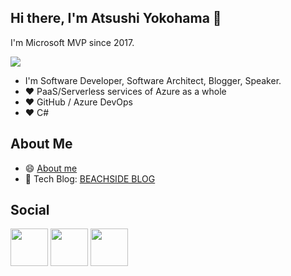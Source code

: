 ## Hi there, I'm Atsushi Yokohama 👋

I'm Microsoft MVP since 2017.

<a href= "https://mvp.microsoft.com/ja-jp/PublicProfile/5002691?fullName=Atsushi%20Yokohama" rel="noopener noreferrer"><img src="https://beachside.dev/images/MVP_Logo_Horizontal_Secondary_Blue288_CMYK_72ppi.png" /></a>

- I'm Software Developer, Software Architect, Blogger, Speaker.
- :heart: PaaS/Serverless services of Azure as a whole
- :heart: GitHub / Azure DevOps
- :heart: C#


## About Me

- 😄 [About me](https://beachside.dev/)
- :memo: Tech Blog: [BEACHSIDE BLOG](https://blog.beachside.dev)

## Social

<a href= "https://twitter.com/BEACH_SIDE" target="_blank" rel="noopener noreferrer"><img src="https://img.icons8.com/nolan/452/twitter-circled.png" width="60" height="60" /></a>
<a href= "https://www.facebook.com/atsushi.yokohama" target="_blank" rel="noopener noreferrer"><img src="https://img.icons8.com/nolan/452/facebook-new.png" width="60" height="60" /></a>
<a href= "https://www.linkedin.com/in/atsushi-yokohama/" target="_blank" rel="noopener noreferrer"><img src="https://img.icons8.com/nolan/452/linkedin-circled.png" width="60" height="60" /></a>




<!--
**beachside-project/beachside-project** is a ✨ _special_ ✨ repository because its `README.md` (this file) appears on your GitHub profile.

Here are some ideas to get you started:

- 🔭 I’m currently working on ...
- 🌱 I’m currently learning ...
- 👯 I’m looking to collaborate on ...
- 🤔 I’m looking for help with ...
- 💬 Ask me about ...
- 📫 How to reach me: ...
- 😄 Pronouns: ...
- ⚡ Fun fact: ...
-->
